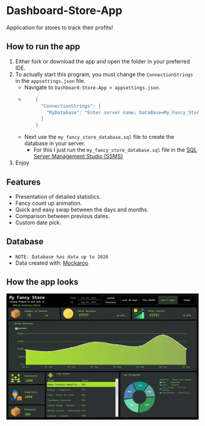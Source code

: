 # Dashboard-Store-App
Application for stores to track their profits!

 ## How to run the app
   1. Either fork or download the app and open the folder in your preferred IDE.
   2. To actually start this program, you must change the `ConnectionStrings` in the `appsettings.json` file.
      - Navigate to `Dashboard-Store-App > appsettings.json`.
      - ``` c#
            {
              "ConnectionStrings": {
                "MyDatabase": "Enter server name; DataBase=My_Fancy_Store; Integrated Security=true; Encrypt=False;"
              }
            }
        ```
      - Next use the `my_fancy_store_database.sql` file to create the database in your server.
        - For this I just run the `my_fancy_store_database.sql` file in the [SQL Server Management Studio (SSMS)](https://learn.microsoft.com/en-us/sql/ssms/download-sql-server-management-studio-ssms?redirectedfrom=MSDN&view=sql-server-ver16)
   3. Enjoy
    
 ## Features
- Presentation of detailed statistics.
- Fancy count up animation.
- Quick and easy swap between the days and months.
- Comparison between previous dates.
- Custom date pick.

 ## Database
- `NOTE: Database has data up to 2026`
- Data created with: [Mockaroo](https://www.mockaroo.com/)

 ## How the app looks
![](https://github.com/PinkFlamingoz/Dashboard_Store_App/blob/master/Dashboard.gif)
